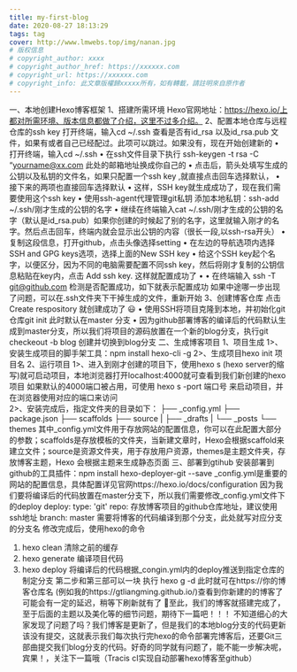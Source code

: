 ```yaml
---
title: my-first-blog
date: 2020-08-27 18:13:29
tags: tag
cover: http://www.lmwebs.top/img/nanan.jpg
# 版权信息
# copyright_author: xxxx
# copyright_author_href: https://xxxxxx.com
# copyright_url: https://xxxxxx.com
# copyright_info: 此文章版權歸xxxxx所有，如有轉載，請註明來自原作者 
---
```


一、本地创建Hexo博客框架
1、搭建所需环境
Hexo官网地址：https://hexo.io/上都对所需环境、版本信息都做了介绍，这里不过多介绍。
2、配置本地仓库与远程仓库的ssh key
打开终端，输入cd ~/.ssh 查看是否有id_rsa 以及id_rsa.pub 文件，如果有或者自己已经配过。此项可以跳过。如果没有，现在开始创建新的
• 打开终端，输入cd ~/.ssh
• 在ssh文件目录下执行 ssh-keygen -t rsa -C “yourname@xx.com  此处的邮箱地址换成你自己的
• 点击后，箭头处填写生成的公钥以及私钥的文件名，如果只配置一个ssh key ,就直接点击回车选择默认，
• 接下来的两项也直接回车选择默认
• 
这样，SSH key就生成成功了，现在我们需要使用这个ssh key
• 使用ssh-agent代理管理git私钥
    添加本地私钥：ssh-add ~/.ssh/刚才生成的公钥的名字
• 继续在终端输入cat ~/.ssh/刚才生成的公钥的名字（默认是id_rsa.pub）如果你创建的时候起了别的名字，这里就输入刚才的名字。然后点击回车，终端内就会显示出公钥的内容（很长一段,以ssh-rsa开头）
• 复制这段信息，打开github，点击头像选择setting
• 在左边的导航选项内选择SSH and GPG keys选项，选择上面的New SSH key
• 给这个SSH key起个名字，以便区分，因为不同的电脑需要配置不同ssh key，然后将刚才复制的公钥信息粘贴在key内，点击 Add ssh key. 这样就配置成功了
• 
• 在终端输入 ssh -T git@github.com 检测是否配置成功，如下就表示配置成功
如果中途哪一步出现了问题，可以在.ssh文件夹下干掉生成的文件，重新开始
3、创建博客仓库
点击 Create respository 就创建成功了  😃
• 使用SSH将项目克隆到本地，并初始化git仓库git init  此时默认在master 分支
• 因为github部署博客的编译后的代码默认生成到master分支，所以我们将项目的源码放置在一个新的blog分支，执行git checkeout -b blog 创建并切换到blog分支
二、生成博客项目
1、项目生成
1>、安装生成项目的脚手架工具：npm install hexo-cli -g
2>、生成项目hexo init 项目名
2、运行项目
1>、进入到刚才创建的项目下，使用hexo s (hexo server的缩写)就可启动项目，本地浏览器打开localhost:4000就可查看到我们新创建的hexo项目
如果默认的4000端口被占用，可使用 hexo s -port 端口号 来启动项目，并在浏览器使用对应的端口来访问   
2>、安装完成后，指定文件夹的目录如下：
├── _config.yml
├── package.json
├── scaffolds
├── source
|   ├── _drafts
|   └── _posts
└── themes
其中_config.yml文件用于存放网站的配置信息，你可以在此配置大部分的参数；scaffolds是存放模板的文件夹，当新建文章时，Hexo会根据scaffold来建立文件；source是资源文件夹，用于存放用户资源，themes是主题文件夹，存放博客主题，Hexo 会根据主题来生成静态页面
三、部署到gtihub
安装部署到github的工具插件：npm install hexo-deployer-git --save
_config.yml是重要的网站的配置信息，具体配置详见官网https://hexo.io/docs/configuration
因为我们要将编译后的代码放置在master分支下，所以我们需要修改_config.yml文件下的deploy
deploy:
  type: 'git'
  repo: 存放博客项目的github仓库地址，建议使用ssh地址
  branch: master  需要将博客的代码编译到那个分支，此处就写对应分支的分支名
修改完成后，使用hexo的命令
1. hexo clean 清除之前的缓存
2. hexo generate 编译项目代码
3. hexo deploy 将编译后的代码根据_congin.yml内的deploy推送到指定仓库的制定分支
第二步和第三部可以一块 执行 hexo g -d 
此时就可在https://你的博客仓库名  (例如我的https://gtliangming.github.io/)查看到你新建的的博客了
可能会有一定的延迟，稍等下刷新就有了
💐至此，我们的博客就搭建完成了，至于后面的主题以及美化等的细节问题，期待下一篇吧！！！
不知道细心的大家发现了问题了吗？我们博客是更新了，但是我们的本地blog分支的代码更新该没有提交，这就表示我们每次执行完hexo的命令部署完博客后，还要Git三部曲提交我们blog分支的代码。好奇的同学就有问题了，能不能一步解决呢，宾果！，关注下一篇哦（Tracis cI实现自动部署hexo博客至github）